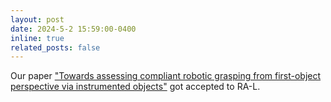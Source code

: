 ```yaml
---
layout: post
date: 2024-5-2 15:59:00-0400
inline: true
related_posts: false
---
```


Our paper ["Towards assessing compliant robotic grasping from first-object perspective via instrumented objects"](https://github.com/fangyizhang-x/inst-obj) got accepted to RA-L.

